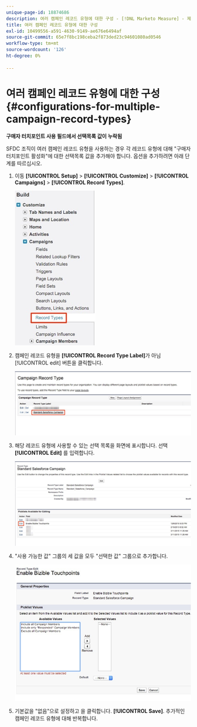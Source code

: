 ```yaml
---
unique-page-id: 18874686
description: 여러 캠페인 레코드 유형에 대한 구성 - [!DNL Marketo Measure] - 제품 설명서
title: 여러 캠페인 레코드 유형에 대한 구성
exl-id: 10499556-a591-4630-9149-ae676e6494af
source-git-commit: 65e7f8bc198ceba2f873ded23c94601080ad0546
workflow-type: tm+mt
source-wordcount: '126'
ht-degree: 0%

---
```


# 여러 캠페인 레코드 유형에 대한 구성 {#configurations-for-multiple-campaign-record-types}

**구매자 터치포인트 사용 필드에서 선택목록 값이 누락됨**

SFDC 조직이 여러 캠페인 레코드 유형을 사용하는 경우 각 레코드 유형에 대해 &quot;구매자 터치포인트 활성화&quot;에 대한 선택목록 값을 추가해야 합니다. 옵션을 추가하려면 아래 단계를 따르십시오.

1. 이동 **[!UICONTROL Setup]** > **[!UICONTROL Customize]** > **[!UICONTROL Campaigns]** > **[!UICONTROL Record Types]**.

   ![](assets/1.jpg)

1. 캠페인 레코드 유형을 **[!UICONTROL Record Type Label]**&#x200B;가 아님 [!UICONTROL edit] 버튼을 클릭합니다.

   ![](assets/2.jpg)

1. 해당 레코드 유형에 사용할 수 있는 선택 목록을 화면에 표시합니다. 선택 **[!UICONTROL Edit]** 를 입력합니다.

   ![](assets/3.jpg)

1. &quot;사용 가능한 값&quot; 그룹의 세 값을 모두 &quot;선택한 값&quot; 그룹으로 추가합니다.

   ![](assets/4.jpg)

1. 기본값을 &quot;없음&quot;으로 설정하고 을 클릭합니다. **[!UICONTROL Save]**. 추가적인 캠페인 레코드 유형에 대해 반복합니다.

